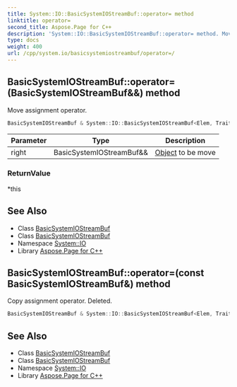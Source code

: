 ```yaml
---
title: System::IO::BasicSystemIOStreamBuf::operator= method
linktitle: operator=
second_title: Aspose.Page for C++
description: 'System::IO::BasicSystemIOStreamBuf::operator= method. Move assignment operator in C++.'
type: docs
weight: 400
url: /cpp/system.io/basicsystemiostreambuf/operator=/
---
```

## BasicSystemIOStreamBuf::operator=(BasicSystemIOStreamBuf\&&) method


Move assignment operator.

```cpp
BasicSystemIOStreamBuf & System::IO::BasicSystemIOStreamBuf<Elem, Traits>::operator=(BasicSystemIOStreamBuf &&right) noexcept
```


| Parameter | Type | Description |
| --- | --- | --- |
| right | BasicSystemIOStreamBuf\&& | [Object](../../../system/object/) to be move |

### ReturnValue

*this

## See Also

* Class [BasicSystemIOStreamBuf](../)
* Class [BasicSystemIOStreamBuf](../)
* Namespace [System::IO](../../)
* Library [Aspose.Page for C++](../../../)
## BasicSystemIOStreamBuf::operator=(const BasicSystemIOStreamBuf\&) method


Copy assignment operator. Deleted.

```cpp
BasicSystemIOStreamBuf & System::IO::BasicSystemIOStreamBuf<Elem, Traits>::operator=(const BasicSystemIOStreamBuf &)=delete
```

## See Also

* Class [BasicSystemIOStreamBuf](../)
* Class [BasicSystemIOStreamBuf](../)
* Namespace [System::IO](../../)
* Library [Aspose.Page for C++](../../../)
